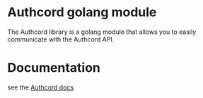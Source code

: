 # Authcord golang module
The Authcord library is a golang module that allows you to easily communicate with the Authcord API.

# Documentation 
see the <a href="https://docs.authcord.xyz">Authcord docs</a>
